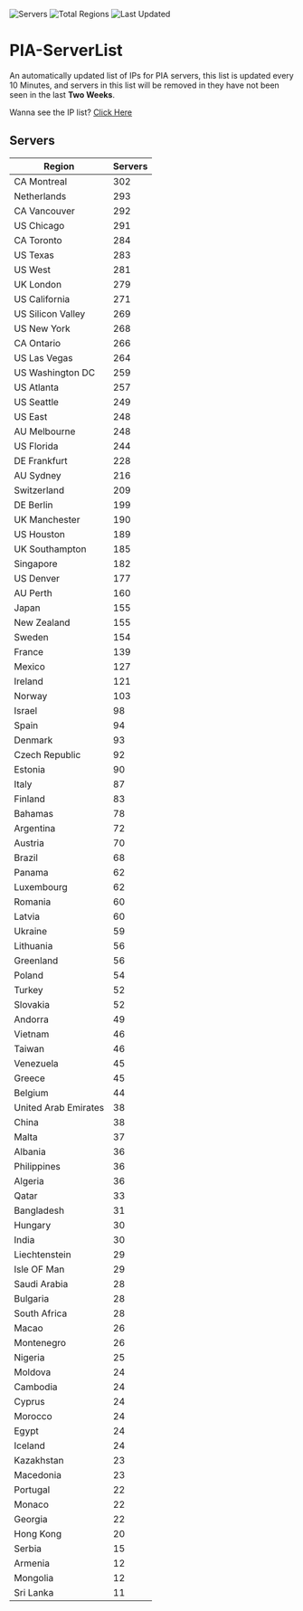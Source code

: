 ![Servers](https://img.shields.io/badge/Servers-10,700-darkgreen)
![Total Regions](https://img.shields.io/badge/Total_Regions-97-darkgreen)
![Last Updated](https://img.shields.io/badge/Last_Updated-April_29_2024_06:00_EDT-darkgreen)

# PIA-ServerList
An automatically updated list of IPs for PIA servers, this list is updated every 10 Minutes, and servers in this list will be removed in they have not been seen in the last **Two Weeks**.

Wanna see the IP list? [Click Here](./servers.json)

## Servers
| Region               | Servers |
|----------------------|---------|
| CA Montreal | 302 |
| Netherlands | 293 |
| CA Vancouver | 292 |
| US Chicago | 291 |
| CA Toronto | 284 |
| US Texas | 283 |
| US West | 281 |
| UK London | 279 |
| US California | 271 |
| US Silicon Valley | 269 |
| US New York | 268 |
| CA Ontario | 266 |
| US Las Vegas | 264 |
| US Washington DC | 259 |
| US Atlanta | 257 |
| US Seattle | 249 |
| US East | 248 |
| AU Melbourne | 248 |
| US Florida | 244 |
| DE Frankfurt | 228 |
| AU Sydney | 216 |
| Switzerland | 209 |
| DE Berlin | 199 |
| UK Manchester | 190 |
| US Houston | 189 |
| UK Southampton | 185 |
| Singapore | 182 |
| US Denver | 177 |
| AU Perth | 160 |
| Japan | 155 |
| New Zealand | 155 |
| Sweden | 154 |
| France | 139 |
| Mexico | 127 |
| Ireland | 121 |
| Norway | 103 |
| Israel | 98 |
| Spain | 94 |
| Denmark | 93 |
| Czech Republic | 92 |
| Estonia | 90 |
| Italy | 87 |
| Finland | 83 |
| Bahamas | 78 |
| Argentina | 72 |
| Austria | 70 |
| Brazil | 68 |
| Panama | 62 |
| Luxembourg | 62 |
| Romania | 60 |
| Latvia | 60 |
| Ukraine | 59 |
| Lithuania | 56 |
| Greenland | 56 |
| Poland | 54 |
| Turkey | 52 |
| Slovakia | 52 |
| Andorra | 49 |
| Vietnam | 46 |
| Taiwan | 46 |
| Venezuela | 45 |
| Greece | 45 |
| Belgium | 44 |
| United Arab Emirates | 38 |
| China | 38 |
| Malta | 37 |
| Albania | 36 |
| Philippines | 36 |
| Algeria | 36 |
| Qatar | 33 |
| Bangladesh | 31 |
| Hungary | 30 |
| India | 30 |
| Liechtenstein | 29 |
| Isle OF Man | 29 |
| Saudi Arabia | 28 |
| Bulgaria | 28 |
| South Africa | 28 |
| Macao | 26 |
| Montenegro | 26 |
| Nigeria | 25 |
| Moldova | 24 |
| Cambodia | 24 |
| Cyprus | 24 |
| Morocco | 24 |
| Egypt | 24 |
| Iceland | 24 |
| Kazakhstan | 23 |
| Macedonia | 23 |
| Portugal | 22 |
| Monaco | 22 |
| Georgia | 22 |
| Hong Kong | 20 |
| Serbia | 15 |
| Armenia | 12 |
| Mongolia | 12 |
| Sri Lanka | 11 |